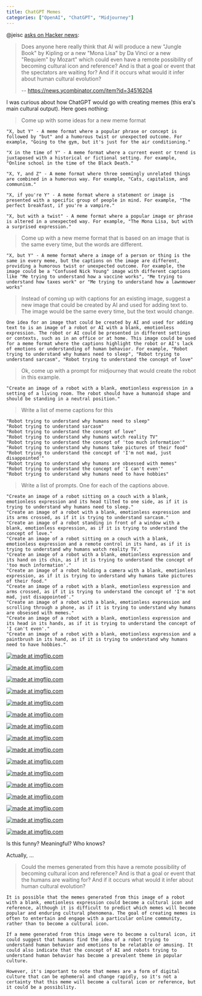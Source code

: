 ```yaml
---
title: ChatGPT Memes
categories: ["OpenAI", "ChatGPT", "Midjourney"]
---
```


@jeisc [asks on Hacker news](https://news.ycombinator.com/item?id=34516204):

> Does anyone here really think that AI will produce a new "Jungle Book" by Kipling or a new "Mona Lisa" by Da Vinci or a new "Requiem" by Mozart" which could even have a remote possibility of becoming cultural icon and reference? And is that a goal or event that the spectators are waiting for? And if it occurs what would it infer about human cultural evolution?
>
> -- <https://news.ycombinator.com/item?id=34516204>

I was curious about how ChatGPT would go with creating memes (this era's main cultural output). Here goes nothing:

> Come up with some ideas for a new meme format

    "X, but Y" - A meme format where a popular phrase or concept is followed by "but" and a humorous twist or unexpected outcome. For example, "Going to the gym, but it's just for the air conditioning."

    "X in the time of Y" - A meme format where a current event or trend is juxtaposed with a historical or fictional setting. For example, "Online school in the time of the Black Death."

    "X, Y, and Z" - A meme format where three seemingly unrelated things are combined in a humorous way. For example, "Cats, capitalism, and communism."

    "X, if you're Y" - A meme format where a statement or image is presented with a specific group of people in mind. For example, "The perfect breakfast, if you're a vampire."

    "X, but with a twist" - A meme format where a popular image or phrase is altered in a unexpected way. For example, "The Mona Lisa, but with a surprised expression."

> Come up with a new meme format that is based on an image that is the same every time, but the words are different.

    "X, but Y" - A meme format where a image of a person or thing is the same in every meme, but the captions on the image are different, providing a humorous twist or unexpected outcome. For example, the image could be a "Confused Nick Young" image with different captions like "Me trying to understand how a vaccine works", "Me trying to understand how taxes work" or "Me trying to understand how a lawnmower works"

> Instead of coming up with captions for an existing image, suggest a new image that could be created by AI and used for adding text to. The image would be the same every time, but the text would change.

    One idea for an image that could be created by AI and used for adding text to is an image of a robot or AI with a blank, emotionless expression. The robot or AI could be presented in different settings or contexts, such as in an office or at home. This image could be used for a meme format where the captions highlight the robot or AI's lack of emotions or understanding of human behavior. For example, "Robot trying to understand why humans need to sleep", "Robot trying to understand sarcasm", "Robot trying to understand the concept of love"

> Ok, come up with a prompt for midjourney that would create the robot in this example.

    "Create an image of a robot with a blank, emotionless expression in a setting of a living room. The robot should have a humanoid shape and should be standing in a neutral position."

> Write a list of meme captions for this

    "Robot trying to understand why humans need to sleep"
    "Robot trying to understand sarcasm"
    "Robot trying to understand the concept of love"
    "Robot trying to understand why humans watch reality TV"
    "Robot trying to understand the concept of 'too much information'"
    "Robot trying to understand why humans take pictures of their food"
    "Robot trying to understand the concept of 'I'm not mad, just disappointed'"
    "Robot trying to understand why humans are obsessed with memes"
    "Robot trying to understand the concept of 'I can't even'"
    "Robot trying to understand why humans need to have hobbies"

> Write a list of prompts. One for each of the captions above.

    "Create an image of a robot sitting on a couch with a blank, emotionless expression and its head tilted to one side, as if it is trying to understand why humans need to sleep."
    "Create an image of a robot with a blank, emotionless expression and its arms crossed, as if it is trying to understand sarcasm."
    "Create an image of a robot standing in front of a window with a blank, emotionless expression, as if it is trying to understand the concept of love."
    "Create an image of a robot sitting on a couch with a blank, emotionless expression and a remote control in its hand, as if it is trying to understand why humans watch reality TV."
    "Create an image of a robot with a blank, emotionless expression and its hand on its chin, as if it is trying to understand the concept of 'too much information'."
    "Create an image of a robot holding a camera with a blank, emotionless expression, as if it is trying to understand why humans take pictures of their food."
    "Create an image of a robot with a blank, emotionless expression and arms crossed, as if it is trying to understand the concept of 'I'm not mad, just disappointed'."
    "Create an image of a robot with a blank, emotionless expression and scrolling through a phone, as if it is trying to understand why humans are obsessed with memes."
    "Create an image of a robot with a blank, emotionless expression and its head in its hands, as if it is trying to understand the concept of 'I can't even'."
    "Create an image of a robot with a blank, emotionless expression and a paintbrush in its hand, as if it is trying to understand why humans need to have hobbies."

<a href="https://imgflip.com/i/78p5ia"><img src="https://i.imgflip.com/78p5ia.jpg" title="made at imgflip.com"/></a>

<a href="https://imgflip.com/i/78p5w0"><img src="https://i.imgflip.com/78p5w0.jpg" title="made at imgflip.com"/></a>

<a href="https://imgflip.com/i/78p5u9"><img src="https://i.imgflip.com/78p5u9.jpg" title="made at imgflip.com"/></a>

<a href="https://imgflip.com/i/78p5rl"><img src="https://i.imgflip.com/78p5rl.jpg" title="made at imgflip.com"/></a>

<a href="https://imgflip.com/i/78p686"><img src="https://i.imgflip.com/78p686.jpg" title="made at imgflip.com"/></a>

<a href="https://imgflip.com/i/78p66t"><img src="https://i.imgflip.com/78p66t.jpg" title="made at imgflip.com"/></a>

<a href="https://imgflip.com/i/78p63y"><img src="https://i.imgflip.com/78p63y.jpg" title="made at imgflip.com"/></a>

<a href="https://imgflip.com/i/78p93k"><img src="https://i.imgflip.com/78p93k.jpg" title="made at imgflip.com"/></a>

<a href="https://imgflip.com/i/78p9ga"><img src="https://i.imgflip.com/78p9ga.jpg" title="made at imgflip.com"/></a>

<a href="https://imgflip.com/i/78p9j4"><img src="https://i.imgflip.com/78p9j4.jpg" title="made at imgflip.com"/></a>

<a href="https://imgflip.com/i/78p9l6"><img src="https://i.imgflip.com/78p9l6.jpg" title="made at imgflip.com"/></a>

<a href="https://imgflip.com/i/78p9o2"><img src="https://i.imgflip.com/78p9o2.jpg" title="made at imgflip.com"/></a>

<a href="https://imgflip.com/i/78p9w8"><img src="https://i.imgflip.com/78p9w8.jpg" title="made at imgflip.com"/></a>

<a href="https://imgflip.com/i/78p9yd"><img src="https://i.imgflip.com/78p9yd.jpg" title="made at imgflip.com"/></a>

<a href="https://imgflip.com/i/78pa07"><img src="https://i.imgflip.com/78pa07.jpg" title="made at imgflip.com"/></a>

<a href="https://imgflip.com/i/78pa2a"><img src="https://i.imgflip.com/78pa2a.jpg" title="made at imgflip.com"/></a>

Is this funny? Meaningful? Who knows?

Actually, ...

> Could the memes generated from this have a remote possibility of becoming cultural icon and reference? And is that a goal or event that the humans are waiting for? And if it occurs what would it infer about human cultural evolution?

    It is possible that the memes generated from this image of a robot with a blank, emotionless expression could become a cultural icon and reference, although it is difficult to predict which memes will become popular and enduring cultural phenomena. The goal of creating memes is often to entertain and engage with a particular online community, rather than to become a cultural icon.

    If a meme generated from this image were to become a cultural icon, it could suggest that humans find the idea of a robot trying to understand human behavior and emotions to be relatable or amusing. It could also indicate that the concept of AI and robots trying to understand human behavior has become a prevalent theme in popular culture.

    However, it's important to note that memes are a form of digital culture that can be ephemeral and change rapidly, so it's not a certainty that this meme will become a cultural icon or reference, but it could be a possibility.
